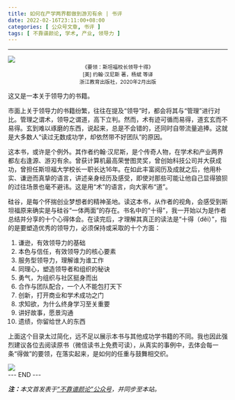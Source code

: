 ```yaml
---
title: 如何在产学两界都做到游刃有余 | 书评
date: 2022-02-16T23:11:00+08:00
categories: [ 公众号文章, 书评 ]
tags: [ 不靠谱颜论, 学术, 产业, 领导力 ]
---
```


---

<img src="/images/2022/0216/book-cover.jpg" style="max-width:250px"/>
<center><small>《要领：斯坦福校长领导十得》<br>
[美] 约翰·汉尼斯 著，杨斌 等译<br>
浙江教育出版社，2020年2月出版</small></center>

这又是一本关于领导力的书籍。

市面上关于领导力的书籍纷繁，往往在提及“领导”时，都会将其与“管理”进行对比。管理之谓术，领导之谓道，高下立判。然而，术有迹可循而易得，道玄玄而不易得。玄到难以琢磨的东西，说起来，总是不会错的，还同时自带流量追捧。这就是大多数人“读过无数成功学，却依然带不好团队”的原因。

这本书，或许是个例外。其作者约翰·汉尼斯，是个传奇人物，在学术和产业两界都左右逢源、游刃有余。曾获计算机最高荣誉图灵奖，曾创始科技公司并大获成功，曾担任斯坦福大学校长一职长达16年。在如此丰富阅历及成就之后，他用朴实、谦逊而真挚的语言，讲述亲身经历及感受，即使对那些可能让他自己显得狼狈的过往场景也毫不避讳。这是用“术”的语言，向大家布“道”。

硅谷，是每个怀揣创业梦想者的精神圣地。读这本书，从作者的视角，会感受到斯坦福原来确实是与硅谷“一体两面”的存在。书名中的“十得”，我一开始以为是作者总结并分享的十个心得体会。在读完后，才理解其真正的读法是“十得（děi）”，指的是要塑造优秀的领导力，必须保持或采取的十个方面：

1. 谦逊，有效领导力的基础
2. 本色与信任，有效领导力的核心要素
3. 服务型领导力，理解谁为谁工作
4. 同理心，塑造领导者和组织的秘诀
5. 勇气，为组织与社区挺身而出
6. 合作与团队配合，一个人不能包打天下
7. 创新，打开商业和学术成功之门
8. 求知欲，为什么终身学习至关重要
9. 讲好故事，愿景沟通
10. 遗绩，你留给世人的东西

上面这个目录太过简化，远不足以展示本书与其他成功学书籍的不同。我也因此强烈建议各位去阅读原书（微信读书上免费可读），从真实的事例中，去体会每一条“得做”的要领，在落实起来，是如何的任重与鼓舞相交织。

<img src="/images/2022/0216/mind.png" style="max-width:800px"/>

<div class="p-5 text-center">--- END ---</div>

<i><b>注：</b>本文首发表于[“不靠谱颜论”公众号](https://mp.weixin.qq.com/s/JsEYcBWvNS_V8AwdadFyLg)，并同步至本站。</i>

